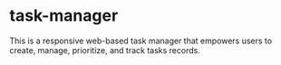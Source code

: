 # task-manager
This is a responsive web-based task manager that empowers users to create, manage, prioritize, and track tasks records. 
